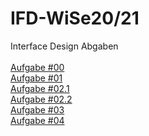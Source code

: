 # IFD-WiSe20/21
Interface Design Abgaben <br><br>
<a href="Aufgabe 0/Interface Design_Aufgabe _00.pdf">Aufgabe #00</a><br>
<a href="Aufgabe 1/Interface Design_Aufgabe_01.pdf">Aufgabe #01 </a><br>
<a href="Aufgabe 2/Interface Design_Aufgabe_02_1.pdf">Aufgabe #02.1</a><br>
<a href="Aufgabe 2/Interface Design_Aufgabe_02_2.pdf">Aufgabe #02.2</a><br>
<a href="https://ks9p82.axshare.com/#id=nstwam&p=page_1">Aufgabe #03</a><br>
<a href="Aufgabe 4/Interface Design_Aufgabe_04_Flow ChartV2.pdf.pdf">Aufgabe #04</a><br>

